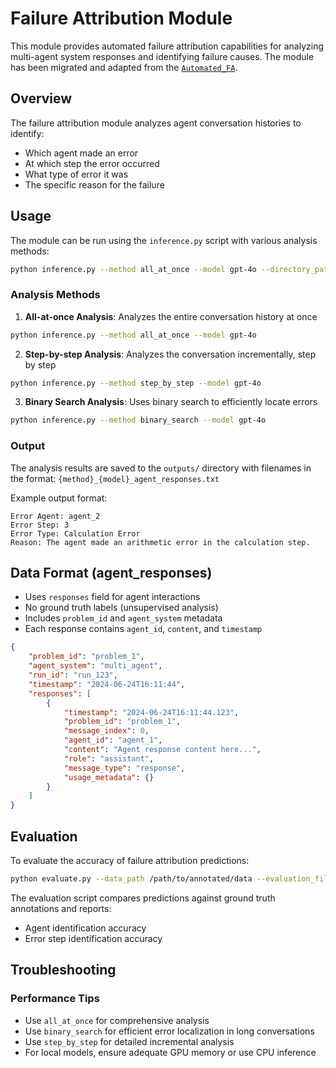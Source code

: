 # Failure Attribution Module

This module provides automated failure attribution capabilities for analyzing multi-agent system responses and identifying failure causes. The module has been migrated and adapted from the [`Automated_FA`](https://github.com/mingyin1/Agents_Failure_Attribution).

## Overview

The failure attribution module analyzes agent conversation histories to identify:
- Which agent made an error
- At which step the error occurred
- What type of error it was
- The specific reason for the failure


## Usage

The module can be run using the `inference.py` script with various analysis methods:

```bash
python inference.py --method all_at_once --model gpt-4o --directory_path ../results/agent_responses
```

### Analysis Methods

1. **All-at-once Analysis**: Analyzes the entire conversation history at once
```bash
python inference.py --method all_at_once --model gpt-4o
```

2. **Step-by-step Analysis**: Analyzes the conversation incrementally, step by step
```bash
python inference.py --method step_by_step --model gpt-4o
```

3. **Binary Search Analysis**: Uses binary search to efficiently locate errors
```bash
python inference.py --method binary_search --model gpt-4o
```


### Output

The analysis results are saved to the `outputs/` directory with filenames in the format:
`{method}_{model}_agent_responses.txt`

Example output format:
```
Error Agent: agent_2
Error Step: 3
Error Type: Calculation Error
Reason: The agent made an arithmetic error in the calculation step.
```



## Data Format (agent_responses)
- Uses `responses` field for agent interactions
- No ground truth labels (unsupervised analysis)
- Includes `problem_id` and `agent_system` metadata
- Each response contains `agent_id`, `content`, and `timestamp`

```json
{
    "problem_id": "problem_1",
    "agent_system": "multi_agent",
    "run_id": "run_123",
    "timestamp": "2024-06-24T16:11:44",
    "responses": [
        {
            "timestamp": "2024-06-24T16:11:44.123",
            "problem_id": "problem_1",
            "message_index": 0,
            "agent_id": "agent_1",
            "content": "Agent response content here...",
            "role": "assistant",
            "message_type": "response",
            "usage_metadata": {}
        }
    ]
}
```

## Evaluation

To evaluate the accuracy of failure attribution predictions:

```bash
python evaluate.py --data_path /path/to/annotated/data --evaluation_file outputs/all_at_once_gpt-4o_agent_responses.txt
```

The evaluation script compares predictions against ground truth annotations and reports:
- Agent identification accuracy
- Error step identification accuracy



## Troubleshooting

### Performance Tips

- Use `all_at_once` for comprehensive analysis
- Use `binary_search` for efficient error localization in long conversations
- Use `step_by_step` for detailed incremental analysis
- For local models, ensure adequate GPU memory or use CPU inference
